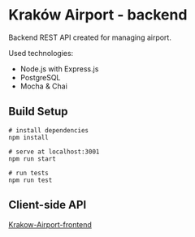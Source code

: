 # Kraków Airport - backend

Backend REST API created for managing airport.

Used technologies:
* Node.js with Express.js
* PostgreSQL
* Mocha & Chai

## Build Setup

```
# install dependencies
npm install

# serve at localhost:3001
npm run start

# run tests
npm run test

```
## Client-side API
[Krakow-Airport-frontend](https://github.com/weronka341/Krakow-Airport-frontend)
